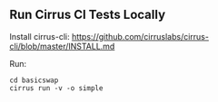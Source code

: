 
## Run Cirrus CI Tests Locally

Install cirrus-cli:
https://github.com/cirruslabs/cirrus-cli/blob/master/INSTALL.md


Run:

    cd basicswap
    cirrus run -v -o simple


